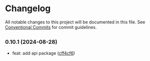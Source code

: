 # Changelog

All notable changes to this project will be documented in this file. See [Conventional Commits](https://conventionalcommits.org) for commit guidelines.

## <small>0.10.1 (2024-08-28)</small>

- feat: add api package ([cff4cf6](https://github.com/miniapp-tool/mptool/commit/cff4cf6))
